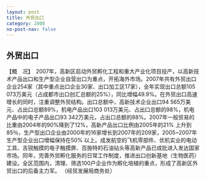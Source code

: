 ```yaml
---
layout: post
title: 外贸出口
category: 2008
no-post-nav: false
---
```


## 外贸出口

【概　况】　2007年，高新区启动外贸孵化工程和重大产业化项目投产，以高新技术产品出口和生产型企业自营出口为重点，开拓海外市场。2007年共有外贸出口企业254家（其中重点出口企业30家、出口加工区17家），全年实现出口总额105 073万美元（占成都市出口创汇总额的25%），同比增幅49.9%。在外贸出口高速增长的同时，注重调整外贸结构。出口总额中，高新技术企业出口94 565万美元、占出口总额89%，机电产品出口103 013万美元、占出口总额的98%，机电产品中的电子产品出口93 342万美元，占出口总额的88%。2007年一般贸易的比重由2004年的90%降到了12%，高新产品出口比例由2005年的21% 上升到85％，生产型出口企业由2000年的16家增长到2007年的209家，2005~2007年生产型企业出口增幅保持在50% 以上。成发航空的飞机零部件、优机实业的电动工具、吉锐触摸的电子触摸屏、百施特的石油钻头等高新产品已成批进入发达国家市场。同年，完善外贸孵化服务的日常工作制度，推进出口创新基地（生物医药）建设。全区范围内，清理、筛选100户企业作为孵化培植的重点，形成了高新区外贸出口的后备主力军。
（经贸发展局商务处）
 